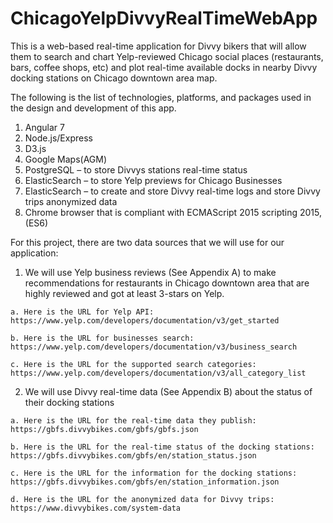 # ChicagoYelpDivvyRealTimeWebApp

This is a web-based real-time application for Divvy bikers that will allow them to search and chart Yelp-reviewed Chicago social places (restaurants, bars, coffee shops, etc) and plot real-time available docks in nearby Divvy docking stations on Chicago downtown area map.

The following is the list of technologies, platforms, and packages used in the design and development of this app.
  1. Angular 7
  2. Node.js/Express
  3. D3.js
  4. Google Maps(AGM)
  5. PostgreSQL – to store Divvys stations real-time status
  6. ElasticSearch – to store Yelp previews for Chicago Businesses
  7. ElasticSearch – to create and store Divvy real-time logs and store Divvy trips anonymized data
  8. Chrome browser that is compliant with ECMAScript 2015 scripting 2015, (ES6)
   
For this project, there are two data sources that we will use for our application:
  1. We will use Yelp business reviews (See Appendix A) to make recommendations for restaurants in Chicago downtown area that are highly reviewed and got at least 3-stars on Yelp.
  
    a. Here is the URL for Yelp API:
    https://www.yelp.com/developers/documentation/v3/get_started
    
    b. Here is the URL for businesses search:
    https://www.yelp.com/developers/documentation/v3/business_search
    
    c. Here is the URL for the supported search categories:
    https://www.yelp.com/developers/documentation/v3/all_category_list

  2. We will use Divvy real-time data (See Appendix B) about the status of their docking stations
  
    a. Here is the URL for the real-time data they publish:
    https://gbfs.divvybikes.com/gbfs/gbfs.json
    
    b. Here is the URL for the real-time status of the docking stations:
    https://gbfs.divvybikes.com/gbfs/en/station_status.json
    
    c. Here is the URL for the information for the docking stations:
    https://gbfs.divvybikes.com/gbfs/en/station_information.json
    
    d. Here is the URL for the anonymized data for Divvy trips:
    https://www.divvybikes.com/system-data
